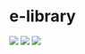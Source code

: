 # e-library



![](https://img.shields.io/github/languages/count/kuldeep3/e-Library?style=for-the-badge)
![](https://img.shields.io/github/languages/code-size/kuldeep3/e-Library?style=for-the-badge)
![](https://img.shields.io/github/repo-size/kuldeep3/e-Library?style=for-the-badge)
